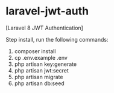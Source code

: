 # laravel-jwt-auth

[Laravel 8 JWT Authentication]

Step install, run the following commands:

1. composer install
2. cp .env.example .env
2. php artisan key:generate
3. php artisan jwt:secret
4. php artisan migrate
5. php artisan db:seed